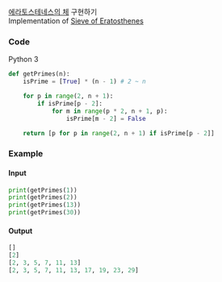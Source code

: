 [에라토스테네스의 체](https://ko.wikipedia.org/wiki/에라토스테네스의_체) 구현하기  
Implementation of [Sieve of Eratosthenes](https://en.wikipedia.org/wiki/Sieve_of_Eratosthenes)

### Code
Python 3

```python
def getPrimes(n):
    isPrime = [True] * (n - 1) # 2 ~ n

    for p in range(2, n + 1):
        if isPrime[p - 2]:
            for m in range(p * 2, n + 1, p):
                isPrime[m - 2] = False

    return [p for p in range(2, n + 1) if isPrime[p - 2]]
```

### Example
#### Input
```python
print(getPrimes(1))
print(getPrimes(2))
print(getPrimes(13))
print(getPrimes(30))
```

#### Output
```python
[]
[2]
[2, 3, 5, 7, 11, 13]
[2, 3, 5, 7, 11, 13, 17, 19, 23, 29]
```
